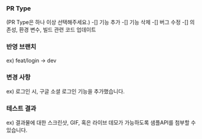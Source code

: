 ### PR Type 
(PR Type은 하나 이상 선택해주세요.)
-[] 기능 추가
-[] 기능 삭제
-[] 버그 수정
-[] 의존성, 환경 변수, 빌드 관련 코드 업데이트

### 반영 브랜치
ex) feat/login -> dev

### 변경 사항
ex) 로그인 시, 구글 소셜 로그인 기능을 추가했습니다.

### 테스트 결과
ex) 결과물에 대한 스크린샷, GIF, 혹은 라이브 데모가 가능하도록 샘플API를 첨부할 수 있습니다.
